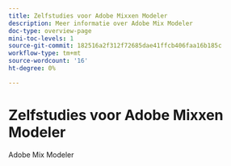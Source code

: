 ```yaml
---
title: Zelfstudies voor Adobe Mixxen Modeler
description: Meer informatie over Adobe Mix Modeler
doc-type: overview-page
mini-toc-levels: 1
source-git-commit: 182516a2f312f72685dae41ffcb406faa16b185c
workflow-type: tm+mt
source-wordcount: '16'
ht-degree: 0%

---
```


# Zelfstudies voor Adobe Mixxen Modeler

Adobe Mix Modeler

<div id="recs-overview-body-1"></div>
<div id="recs-overview-body-2"></div>
<div id="recs-overview-body-3"></div>
<div id="recs-overview-body-4"></div>
<div id="recs-overview-body-5"></div>
<div id="recs-overview-body-6"></div>

<div id="staff-picks-section">


</div>
